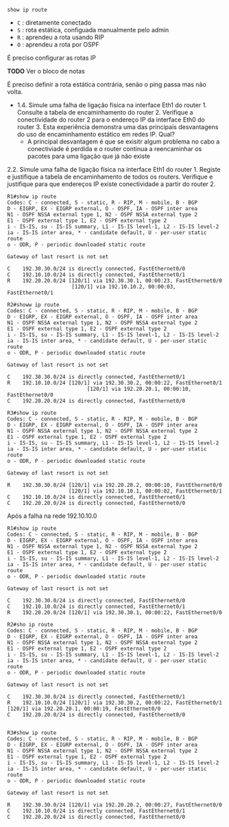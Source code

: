 `show ip route`

- `C` : diretamente conectado
- `S` : rota estática, configuada manualmente pelo admin
- `R` : aprendeu a rota usando RIP
- `O` : aprendeu a rota por OSPF

 É preciso configurar as rotas IP

 __TODO__ Ver o bloco de notas


É preciso definir a rota estática contrária, senão o ping passa mas não volta.

- 1.4. Simule uma falha de ligação física na interface Eth1 do router 1. Consulte a
 tabela de encaminhamento do router 2. Verifique a conectividade do router 2 para o
 endereço IP da interface Eth0 do router 3. Esta experiência demonstra uma das
 principais desvantagens do uso de encaminhamento estático em redes IP. Qual?
 	- A principal desvantagem é que se exisitr algum problema no cabo a conectiviade é perdida e o router continua a reencaminhar os pacotes para uma ligação que já não existe


2.2. Simule uma falha de ligação física na interface Eth1 do router 1. Registe e
justifique a tabela de encaminhamento de todos os routers. Verifique e justifique para
que endereços IP existe conectividade a partir do router 2.

```
R1#show ip route 
Codes: C - connected, S - static, R - RIP, M - mobile, B - BGP
D - EIGRP, EX - EIGRP external, O - OSPF, IA - OSPF inter area 
N1 - OSPF NSSA external type 1, N2 - OSPF NSSA external type 2
E1 - OSPF external type 1, E2 - OSPF external type 2
i - IS-IS, su - IS-IS summary, L1 - IS-IS level-1, L2 - IS-IS level-2
ia - IS-IS inter area, * - candidate default, U - per-user static route
o - ODR, P - periodic downloaded static route

Gateway of last resort is not set

C    192.30.30.0/24 is directly connected, FastEthernet0/0
C    192.10.10.0/24 is directly connected, FastEthernet0/1
R    192.20.20.0/24 [120/1] via 192.30.30.1, 00:00:23, FastEthernet0/0
	                 [120/1] via 192.10.10.2, 00:00:03, FastEthernet0/1
```

```
R2#showw ip route       
Codes: C - connected, S - static, R - RIP, M - mobile, B - BGP
D - EIGRP, EX - EIGRP external, O - OSPF, IA - OSPF inter area 
N1 - OSPF NSSA external type 1, N2 - OSPF NSSA external type 2
E1 - OSPF external type 1, E2 - OSPF external type 2
i - IS-IS, su - IS-IS summary, L1 - IS-IS level-1, L2 - IS-IS level-2
ia - IS-IS inter area, * - candidate default, U - per-user static route
o - ODR, P - periodic downloaded static route

Gateway of last resort is not set

C    192.30.30.0/24 is directly connected, FastEthernet0/1
R    192.10.10.0/24 [120/1] via 192.30.30.2, 00:00:22, FastEthernet0/1
						  [120/1] via 192.20.20.1, 00:00:10, FastEthernet0/0
C    192.20.20.0/24 is directly connected, FastEthernet0/0
```

```
R3#show ip route 
Codes: C - connected, S - static, R - RIP, M - mobile, B - BGP
D - EIGRP, EX - EIGRP external, O - OSPF, IA - OSPF inter area 
N1 - OSPF NSSA external type 1, N2 - OSPF NSSA external type 2
E1 - OSPF external type 1, E2 - OSPF external type 2
i - IS-IS, su - IS-IS summary, L1 - IS-IS level-1, L2 - IS-IS level-2
ia - IS-IS inter area, * - candidate default, U - per-user static route
o - ODR, P - periodic downloaded static route

Gateway of last resort is not set

R    192.30.30.0/24 [120/1] via 192.20.20.2, 00:00:10, FastEthernet0/0
                    [120/1] via 192.10.10.1, 00:00:02, FastEthernet0/1
C    192.10.10.0/24 is directly connected, FastEthernet0/1
C    192.20.20.0/24 is directly connected, FastEthernet0/0
```

Após a falha na rede 192.10.10.0

```
R1#show ip route 
Codes: C - connected, S - static, R - RIP, M - mobile, B - BGP
D - EIGRP, EX - EIGRP external, O - OSPF, IA - OSPF inter area 
N1 - OSPF NSSA external type 1, N2 - OSPF NSSA external type 2
E1 - OSPF external type 1, E2 - OSPF external type 2
i - IS-IS, su - IS-IS summary, L1 - IS-IS level-1, L2 - IS-IS level-2
ia - IS-IS inter area, * - candidate default, U - per-user static route
o - ODR, P - periodic downloaded static route

Gateway of last resort is not set

C    192.30.30.0/24 is directly connected, FastEthernet0/0
C    192.10.10.0/24 is directly connected, FastEthernet0/1
R    192.20.20.0/24 [120/1] via 192.30.30.1, 00:00:22, FastEthernet0/0

R2#sho ip route 
Codes: C - connected, S - static, R - RIP, M - mobile, B - BGP
D - EIGRP, EX - EIGRP external, O - OSPF, IA - OSPF inter area 
N1 - OSPF NSSA external type 1, N2 - OSPF NSSA external type 2
E1 - OSPF external type 1, E2 - OSPF external type 2
i - IS-IS, su - IS-IS summary, L1 - IS-IS level-1, L2 - IS-IS level-2
ia - IS-IS inter area, * - candidate default, U - per-user static route
o - ODR, P - periodic downloaded static route

Gateway of last resort is not set

C    192.30.30.0/24 is directly connected, FastEthernet0/1
R    192.10.10.0/24 [120/1] via 192.30.30.2, 00:00:22, FastEthernet0/1
[120/1] via 192.20.20.1, 00:00:19, FastEthernet0/0
C    192.20.20.0/24 is directly connected, FastEthernet0/0


R3#show ip route 
Codes: C - connected, S - static, R - RIP, M - mobile, B - BGP
D - EIGRP, EX - EIGRP external, O - OSPF, IA - OSPF inter area 
N1 - OSPF NSSA external type 1, N2 - OSPF NSSA external type 2
E1 - OSPF external type 1, E2 - OSPF external type 2
i - IS-IS, su - IS-IS summary, L1 - IS-IS level-1, L2 - IS-IS level-2
ia - IS-IS inter area, * - candidate default, U - per-user static route
o - ODR, P - periodic downloaded static route

Gateway of last resort is not set

R    192.30.30.0/24 [120/1] via 192.20.20.2, 00:00:27, FastEthernet0/0
C    192.10.10.0/24 is directly connected, FastEthernet0/1
C    192.20.20.0/24 is directly connected, FastEthernet0/0
```


